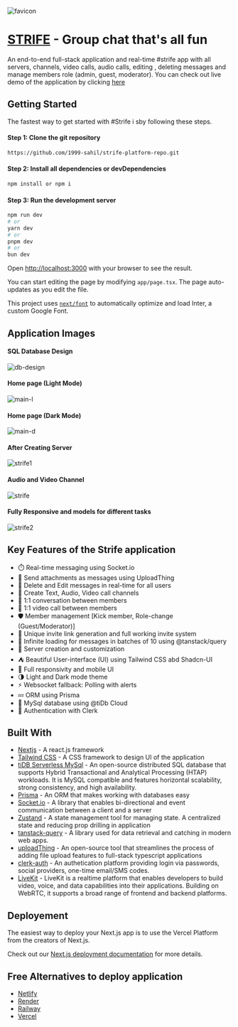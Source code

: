 ![favicon](https://github.com/user-attachments/assets/bc1acd1e-3d85-43ed-8816-0e1574458d72)


# [STRIFE](https://66b2418c622d020859e58536--strife-platform.netlify.app/) - Group chat that's all fun
An end-to-end full-stack application and real-time #strife app with all servers, channels, video calls, audio calls, editing , deleting messages and manage members role (admin, guest, moderator). You can check out live demo of the application by clicking [here](https://66b2418c622d020859e58536--strife-platform.netlify.app/)

## Getting Started
The fastest way to get started with #Strife i sby following these steps.
#### Step 1: Clone the git repository
```bash
https://github.com/1999-sahil/strife-platform-repo.git
```
#### Step 2: Install all dependencies or devDependencies
```bash
npm install or npm i
```
#### Step 3: Run the development server
```bash
npm run dev
# or
yarn dev
# or
pnpm dev
# or
bun dev
```
Open [http://localhost:3000](http://localhost:3000) with your browser to see the result.

You can start editing the page by modifying `app/page.tsx`. The page auto-updates as you edit the file.

This project uses [`next/font`](https://nextjs.org/docs/basic-features/font-optimization) to automatically optimize and load Inter, a custom Google Font.

## Application Images

#### SQL Database Design
![db-design](https://github.com/user-attachments/assets/071193e0-6f83-4a1e-8fcc-eeae6b3fae49)
#### Home page (Light Mode)
![main-l](https://github.com/user-attachments/assets/f270d670-27b0-4f8e-ab9e-c8d024e073b0)
#### Home page (Dark Mode)
![main-d](https://github.com/user-attachments/assets/aa402e07-092d-46c4-b6e3-98b98cc1d333)
#### After Creating Server
![strife1](https://github.com/user-attachments/assets/8210d60b-63b8-4515-9a88-4cb6da1baa9a)
#### Audio and Video Channel
![strife](https://github.com/user-attachments/assets/88c59f2a-b2c4-46b5-943b-0868402d8e68)
#### Fully Responsive and models for different tasks
![strife2](https://github.com/user-attachments/assets/6ed093b7-3583-46d9-89c4-a41851bfe6ba)

## Key Features of the Strife application
* ⏱️ Real-time messaging using Socket.io
* 🚀 Send attachments as messages using UploadThing
* 📩 Delete and Edit messages in real-time for all users
* 🔰 Create Text, Audio, Video call channels
* 📢 1:1 conversation between members
* 🎥 1:1 video call between members
* 🛡️ Member management [Kick member, Role-change (Guest/Moderator)]
* 🔗 Unique invite link generation and full working invite system
* 🧬 Infinite loading for messages in batches of 10 using @tanstack/query
* 📀 Server creation and customization
* ⛺ Beautiful User-interface (UI) using Tailwind CSS abd Shadcn-UI
* 💯 Full responsivity and mobile UI
* 🌗 Light and Dark mode theme
* ⚡ Websocket fallback: Polling with alerts
* 💤 ORM using Prisma
* 🔋 MySql database using @tiDb Cloud
* 🔐 Authentication with Clerk


## Built With
* [Nextjs](https://nextjs.org/) - A react.js framework
* [Tailwind CSS](https://tailwindcss.com/) - A CSS framework to design UI of the application
* [tiDB Serverless MySql](https://www.pingcap.com/blog/tidb-serverless-vs-amazon-rds/?https://www.pingcap.com/article/embracing-tidb-cloud-the-ultimate-aws-rds-alternative/?utm_source=google&utm_medium=cpc&utm_campaign=plg_search_RDScompare_blog_02&utm_term=tidb%20cloud&utm_campaign=plg_search_RDScompare_blog_02&utm_source=adwords&utm_medium=ppc&hsa_acc=4915329829&hsa_cam=21426983197&hsa_grp=172559692508&hsa_ad=704295443174&hsa_src=g&hsa_tgt=kwd-2305906205430&hsa_kw=tidb%20cloud&hsa_mt=b&hsa_net=adwords&hsa_ver=3&gad_source=1&gclid=CjwKCAjwk8e1BhALEiwAc8MHiPbzFO_cZAuAORPWQ5yPz7p3_CXpLiM7UMzr5d1cMSPWz4iaZCZHAhoC9loQAvD_BwE) - An open-source distributed SQL database that supports Hybrid Transactional and Analytical Processing (HTAP) workloads. It is MySQL compatible and features horizontal scalability, strong consistency, and high availability.
* [Prisma](https://www.prisma.io/) - An ORM that makes working with databases easy
* [Socket.io](https://socket.io/) - A library that enables bi-directional and event communication between a client and a server
* [Zustand](https://zustand-demo.pmnd.rs/) - A state management tool for managing state. A centralized state and reducing prop drilling in application
* [tanstack-query](https://tanstack.com/query/latest) - A library used for data retrieval and catching in modern web apps.
* [uploadThing](https://uploadthing.com/) - An open-source tool that streamlines the process of adding file upload features to full-stack typescript applications
* [clerk-auth](https://clerk.com/) - An authetication platform providing login via passwords, social providers, one-time email/SMS codes.
* [LiveKit](https://docs.livekit.io/home/get-started/intro-to-livekit/) - LiveKit is a realtime platform that enables developers to build video, voice, and data capabilities into their applications. Building on WebRTC, it supports a broad range of frontend and backend platforms.


## Deployement
The easiest way to deploy your Next.js app is to use the Vercel Platform from the creators of Next.js.

Check out our [Next.js deployment documentation](https://nextjs.org/docs/pages/building-your-application/deploying) for more details.

## Free Alternatives to deploy application
* [Netlify](https://www.netlify.com/)
* [Render](https://render.com/)
* [Railway](https://railway.app/)
* [Vercel](https://vercel.com/)
